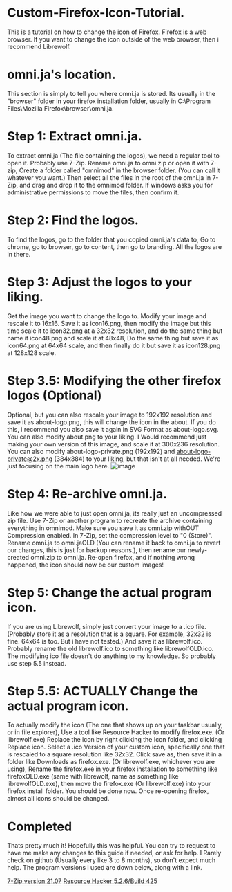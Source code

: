 # Custom-Firefox-Icon-Tutorial.
This is a tutorial on how to change the icon of Firefox. Firefox is a web browser. If you want to change the icon outside of the web browser, then i recommend Librewolf.

# omni.ja's location.
This section is simply to tell you where omni.ja is stored. Its usually in the "browser" folder in your firefox installation folder, usually in C:\Program Files\Mozilla Firefox\browser\omni.ja.

# Step 1: Extract omni.ja.
To extract omni.ja (The file containing the logos), we need a regular tool to open it. Probably use 7-Zip. Rename omni.ja to omni.zip or open it with 7-zip, Create a folder called "omnimod" in the browser folder. (You can call it whatever you want.) Then select all the files in the root of the omni.ja in 7-Zip, and drag and drop it to the omnimod folder. If windows asks you for administrative permissions to move the files, then confirm it.

# Step 2: Find the logos.
To find the logos, go to the folder that you copied omni.ja's data to, Go to chrome, go to browser, go to content, then go to branding. All the logos are in there.

# Step 3: Adjust the logos to your liking.
Get the image you want to change the logo to. Modify your image and rescale it to 16x16. Save it as icon16.png, then modify the image but this time scale it to icon32.png at a 32x32 resolution, and do the same thing but name it icon48.png and scale it at 48x48, Do the same thing but save it as icon64.png at 64x64 scale, and then finally do it but save it as icon128.png at 128x128 scale.

# Step 3.5: Modifying the other firefox logos (Optional)
Optional, but you can also rescale your image to 192x192 resolution and save it as about-logo.png, this will change the icon in the about. If you do this, i recommend you also save it again in SVG Format as about-logo.svg. You can also modify about.png to your liking. I Would recommend just making your own version of this image, and scale it at 300x236 resolution. You can also modify about-logo-private.png (192x192) and about-logo-private@2x.png (384x384) to your liking, but that isn't at all needed. We're just focusing on the main logo here.
![image](https://github.com/user-attachments/assets/dab4ccbb-73bc-4b28-8356-a4ecda15404f)

# Step 4: Re-archive omni.ja.
Like how we were able to just open omni.ja, its really just an uncompressed zip file. Use 7-Zip or another program to recreate the archive containing everything in omnimod. Make sure you save it as omni.zip withOUT Compression enabled. In 7-Zip, set the compression level to "0 (Store)". Rename omni.ja to omni.jaOLD (You can rename it back to omni.ja to revert our changes, this is just for backup reasons.), then rename our newly-created omni.zip to omni.ja. Re-open firefox, and if nothing wrong happened, the icon should now be our custom images!

# Step 5: Change the actual program icon.
If you are using Librewolf, simply just convert your image to a .ico file. (Probably store it as a resolution that is a square. For example, 32x32 is fine. 64x64 is too. But i have not tested.) And save it as librewolf.ico. Probably rename the old librewolf.ico to something like librewolfOLD.ico. The modifying ico file doesn't do anything to my knowledge. So probably use step 5.5 instead.

# Step 5.5: ACTUALLY Change the actual program icon.
To actually modify the icon (The one that shows up on your taskbar usually, or in file explorer), Use a tool like Resource Hacker to modify firefox.exe. (Or librewolf.exe) Replace the icon by right clicking the Icon folder, and clicking Replace icon. Select a .ico Version of your custom icon, specifically one that is rescaled to a square resolution like 32x32. Click save as, then save it in a folder like Downloads as firefox.exe. (Or librewolf.exe, whichever you are using), Rename the firefox.exe in your firefox installation to something like firefoxOLD.exe (same with librewolf, name as something like librewolfOLD.exe), then move the firefox.exe (Or librewolf.exe) into your firefox install folder. You should be done now. Once re-opening firefox, almost all icons should be changed.

# Completed
Thats pretty much it! Hopefully this was helpful. You can try to request to have me make any changes to this guide if needed, or ask for help. I Rarely check on github (Usually every like 3 to 8 months), so don't expect much help. The program versions i used are down below, along with a link.

[7-Zip version 21.07](https://github.com/Breelandthecat/Custom-Firefox-Icon-Tutorial/blob/main/7z2107-x64.msi)
[Resource Hacker 5.2.6/Build 425](https://github.com/Breelandthecat/Custom-Firefox-Icon-Tutorial/blob/main/reshacker_setup.exe)

